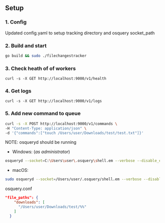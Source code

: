 ## Setup

### 1. Config

Updated config.yaml to setup tracking directory and osquery socket_path

### 2. Build and start

```bash
go build && sudo ./filechangestracker
```

### 3. Check heath of of workers

`curl -s -X GET http://localhost:9000/v1/health`

### 4. Get logs

`curl -s -X GET http://localhost:9000/v1/logs`

### 5. Add new command to queue

```bash
curl -s -X POST http://localhost:9000/v1/commands \
-H "Content-Type: application/json" \
-d '{"commands":["touch /Users/user/Downloads/test/test.txt"]}'
```

NOTE:
osqueryd should be running

- Windows: (_as administrator_)

```bash
osqueryd --socket=C:\Users\user\.osquery\shell.em --verbose --disable_events=false --enable_ntfs_event_publisher=true --enable_powershell_events_subscriber=true --enable_windows_events_publisher=true --enable_windows_events_subscriber=true

```

- macOS:

```bash
sudo osqueryd --socket=/Users/user/.osquery/shell.em --verbose --disable_events=false --disable_audit=false --disable_endpointsecurity=false --disable_endpointsecurity_fim=false --enable_file_events=true
```

osquery.conf

```json
"file_paths": {
    "downloads": [
      "/Users/user/Downloads/test/%%"
    ]
  }
```

